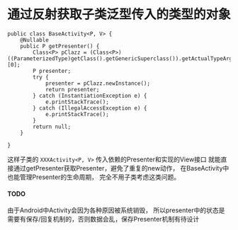 # 通过反射获取子类泛型传入的类型的对象

    public class BaseActivity<P, V> {
        @Nullable
        public P getPresenter() {
            Class<P> pClazz = (Class<P>) ((ParameterizedType)getClass().getGenericSuperclass()).getActualTypeArguments()[0];
            P presenter;
            try {
                presenter = pClazz.newInstance();
                return presenter;
            } catch (InstantiationException e) {
                e.printStackTrace();
            } catch (IllegalAccessException e) {
                e.printStackTrace();
            }
            return null;
        }

    }

这样子类的 `XXXActivity<P, V>` 传入依赖的Presenter和实现的View接口 就能直接通过getPresenter获取Presenter，避免了重复的new动作， 在BaseActivity中也能管理Presenter的生命周期， 完全不用子类考虑这类问题。

#### TODO

由于Android中Activity会因为各种原因被系统销毁， 所以presenter中的状态是需要有保存/回复机制的，否则数据会乱，保存Presenter机制有待设计
